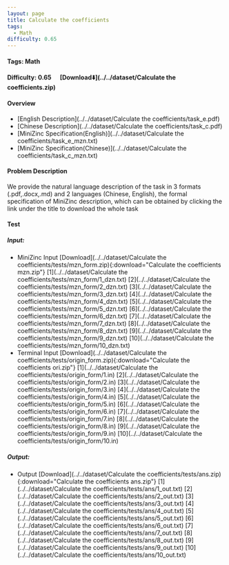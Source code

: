 ```yaml
---
layout: page
title: Calculate the coefficients
tags:
  - Math
difficulty: 0.65
---
```


#### Tags: Math
#### Difficulty: 0.65 &nbsp;&nbsp;&nbsp;&nbsp; [Download⬇️](../../dataset/Calculate the coefficients.zip)
#### Overview
- [English Description](../../dataset/Calculate the coefficients/task_e.pdf)
- [Chinese Description](../../dataset/Calculate the coefficients/task_c.pdf)
- [MiniZinc Specification(English)](../../dataset/Calculate the coefficients/task_e_mzn.txt)
- [MiniZinc Specification(Chinese)](../../dataset/Calculate the coefficients/task_c_mzn.txt)

#### Problem Description
We provide the natural language description of the task in 3 formats (.pdf,.docx,.md) and 2 languages (Chinese, English), the formal specification of MiniZinc description, which can be obtained by clicking the link under the title to download the whole task
#### Test
##### Input:
- MiniZinc Input [Download](../../dataset/Calculate the coefficients/tests/mzn_form.zip){:download="Calculate the coefficients mzn.zip"} [1](../../dataset/Calculate the coefficients/tests/mzn_form/1_dzn.txt) [2](../../dataset/Calculate the coefficients/tests/mzn_form/2_dzn.txt) [3](../../dataset/Calculate the coefficients/tests/mzn_form/3_dzn.txt) [4](../../dataset/Calculate the coefficients/tests/mzn_form/4_dzn.txt) [5](../../dataset/Calculate the coefficients/tests/mzn_form/5_dzn.txt) [6](../../dataset/Calculate the coefficients/tests/mzn_form/6_dzn.txt) [7](../../dataset/Calculate the coefficients/tests/mzn_form/7_dzn.txt) [8](../../dataset/Calculate the coefficients/tests/mzn_form/8_dzn.txt) [9](../../dataset/Calculate the coefficients/tests/mzn_form/9_dzn.txt) [10](../../dataset/Calculate the coefficients/tests/mzn_form/10_dzn.txt) 
- Terminal Input [Download](../../dataset/Calculate the coefficients/tests/origin_form.zip){:download="Calculate the coefficients ori.zip"} [1](../../dataset/Calculate the coefficients/tests/origin_form/1.in) [2](../../dataset/Calculate the coefficients/tests/origin_form/2.in) [3](../../dataset/Calculate the coefficients/tests/origin_form/3.in) [4](../../dataset/Calculate the coefficients/tests/origin_form/4.in) [5](../../dataset/Calculate the coefficients/tests/origin_form/5.in) [6](../../dataset/Calculate the coefficients/tests/origin_form/6.in) [7](../../dataset/Calculate the coefficients/tests/origin_form/7.in) [8](../../dataset/Calculate the coefficients/tests/origin_form/8.in) [9](../../dataset/Calculate the coefficients/tests/origin_form/9.in) [10](../../dataset/Calculate the coefficients/tests/origin_form/10.in) 

##### Output:
- Output [Download](../../dataset/Calculate the coefficients/tests/ans.zip){:download="Calculate the coefficients ans.zip"} [1](../../dataset/Calculate the coefficients/tests/ans/1_out.txt) [2](../../dataset/Calculate the coefficients/tests/ans/2_out.txt) [3](../../dataset/Calculate the coefficients/tests/ans/3_out.txt) [4](../../dataset/Calculate the coefficients/tests/ans/4_out.txt) [5](../../dataset/Calculate the coefficients/tests/ans/5_out.txt) [6](../../dataset/Calculate the coefficients/tests/ans/6_out.txt) [7](../../dataset/Calculate the coefficients/tests/ans/7_out.txt) [8](../../dataset/Calculate the coefficients/tests/ans/8_out.txt) [9](../../dataset/Calculate the coefficients/tests/ans/9_out.txt) [10](../../dataset/Calculate the coefficients/tests/ans/10_out.txt) 


